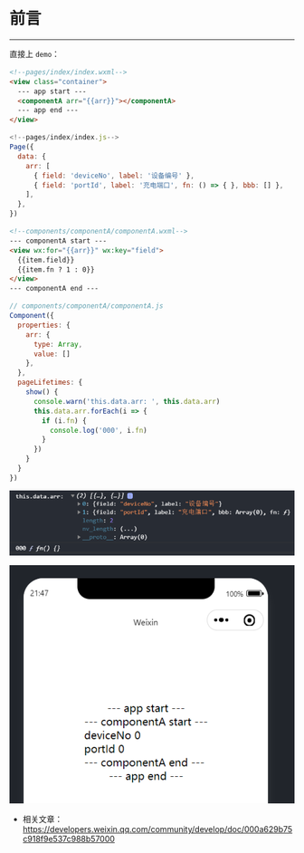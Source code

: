 # 前言

---

直接上 `demo`：

```html
<!--pages/index/index.wxml-->
<view class="container">
  --- app start ---
  <componentA arr="{{arr}}"></componentA>
  --- app end ---
</view>
```

```js
<!--pages/index/index.js-->
Page({
  data: {
    arr: [
      { field: 'deviceNo', label: '设备编号' },
      { field: 'portId', label: '充电端口', fn: () => { }, bbb: [] },
    ],
  },
})
```

```html
<!--components/componentA/componentA.wxml-->
--- componentA start ---
<view wx:for="{{arr}}" wx:key="field">
  {{item.field}}
  {{item.fn ? 1 : 0}}
</view>
--- componentA end ---
```

```js
// components/componentA/componentA.js
Component({
  properties: {
    arr: {
      type: Array,
      value: []
    },
  },
  pageLifetimes: {
    show() {
      console.warn('this.data.arr: ', this.data.arr)
      this.data.arr.forEach(i => {
        if (i.fn) {
          console.log('000', i.fn)
        }
      })
    }
  }
})
```

![image-20231030214656866](./assets/image-20231030214656866.png)

![image-20231030214759439-17242115366011](./assets/image-20231030214759439-17242115366011.png)

- 相关文章：https://developers.weixin.qq.com/community/develop/doc/000a629b75c918f9e537c988b57000





